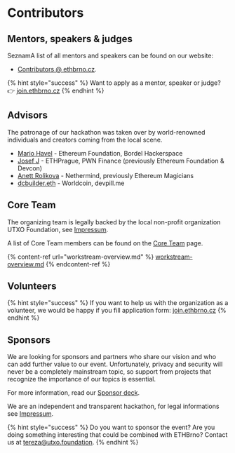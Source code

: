 # Contributors

## Mentors, speakers & judges

SeznamA list of all mentors and speakers can be found on our website:

* [Contributors @ ethbrno.cz](https://ethbrno.cz/contributors/).

{% hint style="success" %}
Want to apply as a mentor, speaker or judge? 👉 [join.ethbrno.cz](https://join.ethbrno.cz/)
{% endhint %}

## Advisors

The patronage of our hackathon was taken over by world-renowned individuals and creators coming from the local scene.

* [Mario Havel](https://twitter.com/TMIYChao) - Ethereum Foundation, Bordel Hackerspace
* [Josef J](https://twitter.com/JosefJ\_) - ETHPrague, PWN Finance (previously Ethereum Foundation & Devcon)
* [Anett Rolikova](https://twitter.com/AnettRolikova) - Nethermind, previously Ethereum Magicians
* [dcbuilder.eth](https://twitter.com/DCbuild3r) - Worldcoin, devpill.me

## Core Team

The organizing team is legally backed by the local non-profit organization UTXO Foundation, see [Impressum](../impressum.md).

A list of Core Team members can be found on the [Core Team](workstream-overview.md) page.

{% content-ref url="workstream-overview.md" %}
[workstream-overview.md](workstream-overview.md)
{% endcontent-ref %}

## Volunteers

{% hint style="success" %}
If you want to help us with the organization as a volunteer, we would be happy if you fill application form: [join.ethbrno.cz](https://join.ethbrno.cz)
{% endhint %}

## Sponsors

We are looking for sponsors and partners who share our vision and who can add further value to our event. Unfortunately, privacy and security will never be a completely mainstream topic, so support from projects that recognize the importance of our topics is essential.

For more information, read our [Sponsor deck](https://ethbrno.cz/sponsor-deck.pdf).

We are an independent and transparent hackathon, for legal informations see [Impressum](../impressum.md).

{% hint style="success" %}
Do you want to sponsor the event? Are you doing something interesting that could be combined with ETHBrno? Contact us at [tereza@utxo.foundation](mailto:tereza@utxo.foundation).
{% endhint %}

